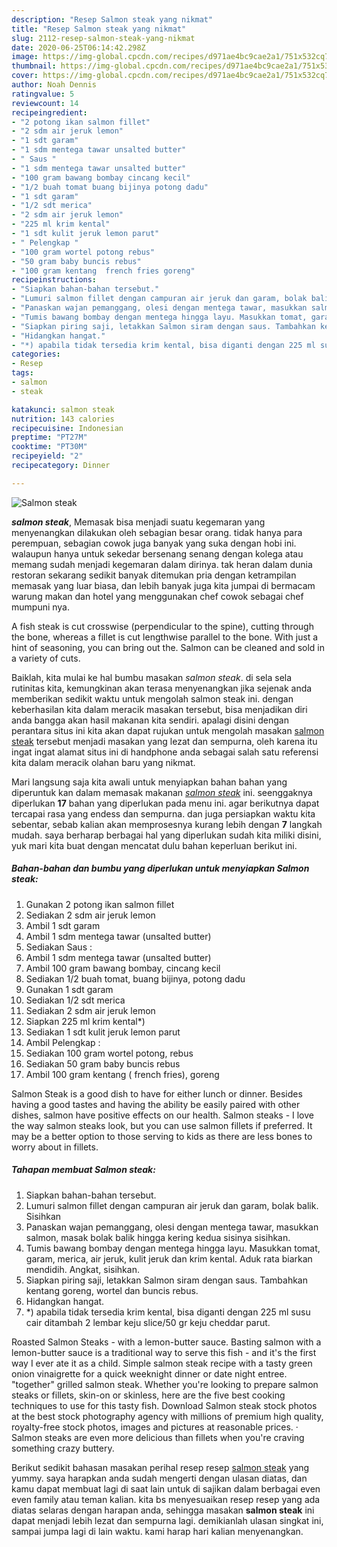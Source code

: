 ```yaml
---
description: "Resep Salmon steak yang nikmat"
title: "Resep Salmon steak yang nikmat"
slug: 2112-resep-salmon-steak-yang-nikmat
date: 2020-06-25T06:14:42.298Z
image: https://img-global.cpcdn.com/recipes/d971ae4bc9cae2a1/751x532cq70/salmon-steak-foto-resep-utama.jpg
thumbnail: https://img-global.cpcdn.com/recipes/d971ae4bc9cae2a1/751x532cq70/salmon-steak-foto-resep-utama.jpg
cover: https://img-global.cpcdn.com/recipes/d971ae4bc9cae2a1/751x532cq70/salmon-steak-foto-resep-utama.jpg
author: Noah Dennis
ratingvalue: 5
reviewcount: 14
recipeingredient:
- "2 potong ikan salmon fillet"
- "2 sdm air jeruk lemon"
- "1 sdt garam"
- "1 sdm mentega tawar unsalted butter"
- " Saus "
- "1 sdm mentega tawar unsalted butter"
- "100 gram bawang bombay cincang kecil"
- "1/2 buah tomat buang bijinya potong dadu"
- "1 sdt garam"
- "1/2 sdt merica"
- "2 sdm air jeruk lemon"
- "225 ml krim kental"
- "1 sdt kulit jeruk lemon parut"
- " Pelengkap "
- "100 gram wortel potong rebus"
- "50 gram baby buncis rebus"
- "100 gram kentang  french fries goreng"
recipeinstructions:
- "Siapkan bahan-bahan tersebut."
- "Lumuri salmon fillet dengan campuran air jeruk dan garam, bolak balik. Sisihkan"
- "Panaskan wajan pemanggang, olesi dengan mentega tawar, masukkan salmon, masak bolak balik hingga kering kedua sisinya sisihkan."
- "Tumis bawang bombay dengan mentega hingga layu. Masukkan tomat, garam, merica, air jeruk, kulit jeruk dan krim kental. Aduk rata biarkan mendidih. Angkat, sisihkan."
- "Siapkan piring saji, letakkan Salmon siram dengan saus. Tambahkan kentang goreng, wortel dan buncis rebus."
- "Hidangkan hangat."
- "*) apabila tidak tersedia krim kental, bisa diganti dengan 225 ml susu cair ditambah 2 lembar keju slice/50 gr keju cheddar parut."
categories:
- Resep
tags:
- salmon
- steak

katakunci: salmon steak 
nutrition: 143 calories
recipecuisine: Indonesian
preptime: "PT27M"
cooktime: "PT30M"
recipeyield: "2"
recipecategory: Dinner

---
```



![Salmon steak](https://img-global.cpcdn.com/recipes/d971ae4bc9cae2a1/751x532cq70/salmon-steak-foto-resep-utama.jpg)

<b><i>salmon steak</i></b>, Memasak bisa menjadi suatu kegemaran yang menyenangkan dilakukan oleh sebagian besar orang. tidak hanya para perempuan, sebagian cowok juga banyak yang suka dengan hobi ini. walaupun hanya untuk sekedar bersenang senang dengan kolega atau memang sudah menjadi kegemaran dalam dirinya. tak heran dalam dunia restoran sekarang sedikit banyak ditemukan pria dengan ketrampilan memasak yang luar biasa, dan lebih banyak juga kita jumpai di bermacam warung makan dan hotel yang menggunakan chef cowok sebagai chef mumpuni nya.

A fish steak is cut crosswise (perpendicular to the spine), cutting through the bone, whereas a fillet is cut lengthwise parallel to the bone. With just a hint of seasoning, you can bring out the. Salmon can be cleaned and sold in a variety of cuts.

Baiklah, kita mulai ke hal bumbu masakan <i>salmon steak</i>. di sela sela rutinitas kita, kemungkinan akan terasa menyenangkan jika sejenak anda memberikan sedikit waktu untuk mengolah salmon steak ini. dengan keberhasilan kita dalam meracik masakan tersebut, bisa menjadikan diri anda bangga akan hasil makanan kita sendiri. apalagi disini dengan perantara situs ini kita akan dapat rujukan untuk mengolah masakan <u>salmon steak</u> tersebut menjadi masakan yang lezat dan sempurna, oleh karena itu ingat ingat alamat situs ini di handphone anda sebagai salah satu referensi kita dalam meracik olahan baru yang nikmat.


Mari langsung saja kita awali untuk menyiapkan bahan bahan yang diperuntuk kan dalam memasak makanan <u><i>salmon steak</i></u> ini. seenggaknya diperlukan <b>17</b> bahan yang diperlukan pada menu ini. agar berikutnya dapat tercapai rasa yang endess dan sempurna. dan juga persiapkan waktu kita sebentar, sebab kalian akan memprosesnya kurang lebih dengan <b>7</b> langkah mudah. saya berharap berbagai hal yang diperlukan sudah kita miliki disini, yuk mari kita buat dengan mencatat dulu bahan keperluan berikut ini.

<!--inarticleads1-->

##### Bahan-bahan dan bumbu yang diperlukan untuk menyiapkan Salmon steak:

1. Gunakan 2 potong ikan salmon fillet
1. Sediakan 2 sdm air jeruk lemon
1. Ambil 1 sdt garam
1. Ambil 1 sdm mentega tawar (unsalted butter)
1. Sediakan  Saus :
1. Ambil 1 sdm mentega tawar (unsalted butter)
1. Ambil 100 gram bawang bombay, cincang kecil
1. Sediakan 1/2 buah tomat, buang bijinya, potong dadu
1. Gunakan 1 sdt garam
1. Sediakan 1/2 sdt merica
1. Sediakan 2 sdm air jeruk lemon
1. Siapkan 225 ml krim kental*)
1. Sediakan 1 sdt kulit jeruk lemon parut
1. Ambil  Pelengkap :
1. Sediakan 100 gram wortel potong, rebus
1. Sediakan 50 gram baby buncis rebus
1. Ambil 100 gram kentang ( french fries), goreng


Salmon Steak is a good dish to have for either lunch or dinner. Besides having a good tastes and having the ability be easily paired with other dishes, salmon have positive effects on our health. Salmon steaks - I love the way salmon steaks look, but you can use salmon fillets if preferred. It may be a better option to those serving to kids as there are less bones to worry about in fillets. 

<!--inarticleads2-->

##### Tahapan membuat Salmon steak:

1. Siapkan bahan-bahan tersebut.
1. Lumuri salmon fillet dengan campuran air jeruk dan garam, bolak balik. Sisihkan
1. Panaskan wajan pemanggang, olesi dengan mentega tawar, masukkan salmon, masak bolak balik hingga kering kedua sisinya sisihkan.
1. Tumis bawang bombay dengan mentega hingga layu. Masukkan tomat, garam, merica, air jeruk, kulit jeruk dan krim kental. Aduk rata biarkan mendidih. Angkat, sisihkan.
1. Siapkan piring saji, letakkan Salmon siram dengan saus. Tambahkan kentang goreng, wortel dan buncis rebus.
1. Hidangkan hangat.
1. *) apabila tidak tersedia krim kental, bisa diganti dengan 225 ml susu cair ditambah 2 lembar keju slice/50 gr keju cheddar parut.


Roasted Salmon Steaks - with a lemon-butter sauce. Basting salmon with a lemon-butter sauce is a traditional way to serve this fish - and it&#39;s the first way I ever ate it as a child. Simple salmon steak recipe with a tasty green onion vinaigrette for a quick weeknight dinner or date night entree. &#34;together&#34; grilled salmon steak. Whether you&#39;re looking to prepare salmon steaks or fillets, skin-on or skinless, here are the five best cooking techniques to use for this tasty fish. Download Salmon steak stock photos at the best stock photography agency with millions of premium high quality, royalty-free stock photos, images and pictures at reasonable prices. · Salmon steaks are even more delicious than fillets when you&#39;re craving something crazy buttery. 

Berikut sedikit bahasan masakan perihal resep resep <u>salmon steak</u> yang yummy. saya harapkan anda sudah mengerti dengan ulasan diatas, dan kamu dapat membuat lagi di saat lain untuk di sajikan dalam berbagai even even family atau teman kalian. kita bs menyesuaikan resep resep yang ada diatas selaras dengan harapan anda, sehingga masakan <b>salmon steak</b> ini dapat menjadi lebih lezat dan sempurna lagi. demikianlah ulasan singkat ini, sampai jumpa lagi di lain waktu. kami harap hari kalian menyenangkan.
